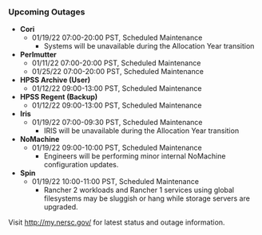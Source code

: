 ### Upcoming Outages 

- **Cori**
    - 01/19/22 07:00-20:00 PST, Scheduled Maintenance
         - Systems will be unavailable during the Allocation Year transition
- **Perlmutter**
    - 01/11/22 07:00-20:00 PST, Scheduled Maintenance
    - 01/25/22 07:00-20:00 PST, Scheduled Maintenance
- **HPSS Archive (User)**
    - 01/12/22 09:00-13:00 PST, Scheduled Maintenance
- **HPSS Regent (Backup)**
    - 01/12/22 09:00-13:00 PST, Scheduled Maintenance
- **Iris**
    - 01/19/22 07:00-09:30 PST, Scheduled Maintenance
         - IRIS will be unavailable during the Allocation Year transition
- **NoMachine**
    - 01/19/22 09:00-10:00 PST, Scheduled Maintenance
         - Engineers will be performing minor internal NoMachine configuration
           updates.
- **Spin**
    - 01/19/22 10:00-11:00 PST, Scheduled Maintenance
         - Rancher 2 workloads and Rancher 1 services using global filesystems
           may be sluggish or hang while storage servers are upgraded.
         
Visit <http://my.nersc.gov/> for latest status and outage information.
